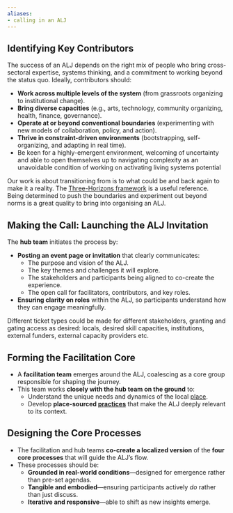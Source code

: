 ```yaml
---
aliases:
- calling in an ALJ
---
```

## Identifying Key Contributors
The success of an ALJ depends on the right mix of people who bring cross-sectoral expertise, systems thinking, and a commitment to working beyond the status quo. Ideally, contributors should:

- **Work across multiple levels of the system** (from grassroots organizing to institutional change).
- **Bring diverse capacities** (e.g., arts, technology, community organizing, health, finance, governance).
- **Operate at or beyond conventional boundaries** (experimenting with new models of collaboration, policy, and action).
- **Thrive in constraint-driven environments** (bootstrapping, self-organizing, and adapting in real time).
- Be keen for a highly-emergent environment, welcoming of uncertainty and able to open themselves up to navigating complexity as an unavoidable condition of working on activating living systems potential

Our work is about transitioning from is to what could be and back again to make it a reality. The [Three-Horizons framework](https://www.h3uni.org/foundational-insights/seeing-and-thinking-in-three-horizons/) is a useful reference. Being determined to push the boundaries and experiment out beyond norms is a great quality to bring into organising an ALJ.
## Making the Call: Launching the ALJ Invitation

The **hub team** initiates the process by:

- **Posting an event page or invitation** that clearly communicates:
    - The purpose and vision of the ALJ.
    - The key themes and challenges it will explore.
    - The stakeholders and participants being aligned to co-create the experience.
    - The open call for facilitators, contributors, and key roles.
- **Ensuring clarity on roles** within the ALJ, so participants understand how they can engage meaningfully.

Different ticket types could be made for different stakeholders, granting and gating access as desired: locals, desired skill capacities, institutions, external funders, external capacity providers etc. 
## Forming the Facilitation Core

- A **facilitation team** emerges around the ALJ, coalescing as a core group responsible for shaping the journey.
- This team works **closely with the hub team on the ground** to:
    - Understand the unique needs and dynamics of the local [place](/glossary/Place.md).
    - Develop **place-sourced [practices](/practices)** that make the ALJ deeply relevant to its context.
## Designing the Core Processes

- The facilitation and hub teams **co-create a localized version** of the **four core processes** that will guide the ALJ’s flow.
- These processes should be:
    - **Grounded in real-world conditions**—designed for emergence rather than pre-set agendas.
    - **Tangible and embodied**—ensuring participants actively _do_ rather than just discuss.
    - **Iterative and responsive**—able to shift as new insights emerge.